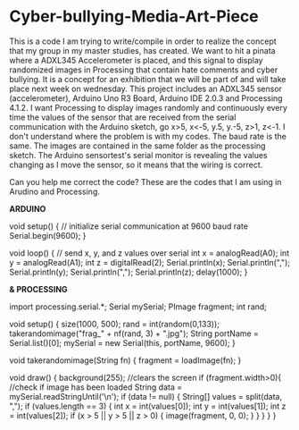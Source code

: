 # Cyber-bullying-Media-Art-Piece
This is a code I am trying to write/compile in order to realize the concept that my group in my master studies, has created. We want to hit a pinata where a ADXL345 Accelerometer is placed, and this signal to display randomized images in Processing that contain hate comments and cyber bullying. It is a concept for an exhibition that we will be part of and will take place next week on wednesday. 
This project includes an ADXL345 sensor (accelerometer), Arduino Uno R3 Board, Arduino IDE 2.0.3 and Processing 4.1.2. 
I want Processing to display images randomly and continuously every time the values of the sensor that are received from the serial communication with the Arduino sketch, go x>5, x<-5, y.5, y.-5, z>1, z<-1. I don't understand where the problem is with my codes. The baud rate is the same. The images are contained in the same folder as the processing sketch. The Arduino sensortest's serial monitor is revealing the values changing as I move the sensor, so it means that the wiring is correct.

Can you help me correct the code?
These are the codes that I am using in Arudino and Processing.

**ARDUINO**

void setup() {
  // initialize serial communication at 9600 baud rate
  Serial.begin(9600);
}

void loop() {
  // send x, y, and z values over serial
  int x = analogRead(A0);
  int y = analogRead(A1);
  int z = digitalRead(2);
  Serial.println(x);
  Serial.println(",");
  Serial.println(y);
  Serial.println(",");
  Serial.println(z);
  delay(1000);
}


**& PROCESSING**

import processing.serial.*;
Serial mySerial;
PImage fragment;
int rand;

void setup() {
  size(1000, 500);
  rand = int(random(0,133)); 
  takerandomimage("frag_" + nf(rand, 3) + ".jpg"); 
  String portName = Serial.list()[0];
  mySerial = new Serial(this, portName, 9600);
}

void takerandomimage(String fn) {
   fragment = loadImage(fn); 
}

void draw() {
  background(255); //clears the screen
  if (fragment.width>0){ //check if image has been loaded
    String data = mySerial.readStringUntil('\n');
    if (data != null) {
      String[] values = split(data, ",");
      if (values.length == 3) {
        int x = int(values[0]);
        int y = int(values[1]);
        int z = int(values[2]);
        if (x > 5 || y > 5 || z > 0) {
          image(fragment, 0, 0);
        }
      }
    }
  }
}
